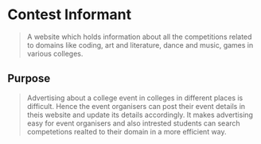 # Contest Informant

> A website which holds information about all the competitions related to domains like coding, art and literature, dance and music, games in various colleges. 

## Purpose

> Advertising about a college event in colleges in different places is difficult. Hence the event organisers can post their event details in theis website and update its details accordingly. It makes advertising easy for event organisers and also intrested students can search competetions realted to their domain in a more efficient way.

